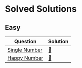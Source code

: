 # Solved Solutions

## Easy

| Question                                                                | Solution                           |
| ----------------------------------------------------------------------- | ---------------------------------- |
| [Single Number](https://leetcode.com/problems/single-number/)           | [:rocket:](./136.single-number.ts) |
| [Happy Number](https://leetcode.com/problems/happy-number/description/) | [:rocket:](./202.happy-number.ts)  |
